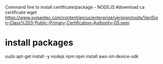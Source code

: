 Command line to install certificate/package - NODEJS
 #download ca certificate 
wget https://www.symantec.com/content/en/us/enterprise/verisign/roots/VeriSign-Class%203-Public-Primary-Certification-Authority-G5.pem 
# install packages
sudo apt-get install -y nodejs npm
npm install aws-iot-device-sdk